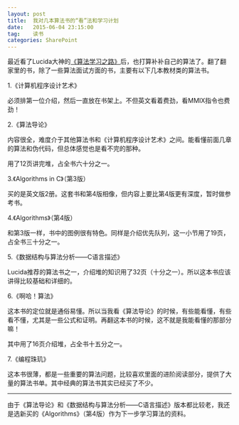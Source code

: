 ```yaml
---
layout: post
title:  我对几本算法书的“看”法和学习计划
date:   2015-06-04 23:15:00
tag:    读书
categories: SharePoint
---
```

最近看了Lucida大神的[《算法学习之路》](http://lucida.me/blog/on-learning-algorithms/)后，也打算补补自己的算法了。翻了翻家里的书，除了一些算法面试方面的书，主要有以下几本教材类的算法书。

1.《计算机程序设计艺术》

必须排第一位介绍，然后一直放在书架上。不但英文看着费劲，看MMIX指令也费劲！

2.《算法导论》

内容很全，难度介于其他算法书和《计算机程序设计艺术》之间。能看懂前面几章的算法和伪代码，但总体感觉也是看不完的那种。

用了12页讲完堆，占全书六十分之一。

3.《Algorithms in C》（第3版）

买的是英文版2册。这套书和第4版相像，但内容上要比第4版更有深度，暂时做参考书。

4.《Algorithms》（第4版）

和第3版一样，书中的图例很有特色。同样是介绍优先队列，这一小节用了19页，占全书三十分之一。

5.《数据结构与算法分析——C语言描述》

Lucida推荐的算法书之一，介绍堆的知识用了32页（十分之一）。所以这本书应该讲得比较基础和详细的。

6.《啊哈！算法》

这本书的定位就是通俗易懂。所以当我看《算法导论》的时候，有些能看懂，有些看不懂，尤其是一些公式和证明。再翻这本书的时候，这不就是我能看懂的那部分嘛！

其中用了16页介绍堆，占全书十五分之一。

7.《编程珠玑》

这本书很薄，都是一些重要的算法问题，比较喜欢里面的进阶阅读部分，提供了大量的算法书单。其中经典的算法书其实已经买了不少。

----------

由于《算法导论》和《数据结构与算法分析——C语言描述》版本都比较老，我还是选新买的《Algorithms》（第4版）作为下一步学习算法的资料。
